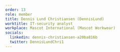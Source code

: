 ```yaml
---
order: 13
role: member
title: Dennis Lund Christiansen (DennisLund)
worktitle: IT-security analyst
workplace: Mascot International (Mascot Workwear)
socials:
  linkedin: dennis-christiansen-a20ba816b
  twitter: DennisLundChri1
---
```

